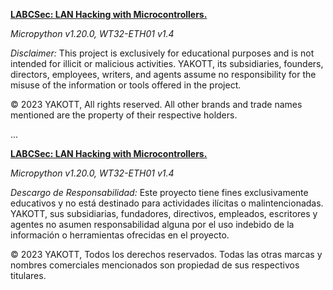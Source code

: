 [**LABCSec: LAN Hacking with Microcontrollers.**]()

*Micropython v1.20.0, WT32-ETH01 v1.4*

*Disclaimer:* This project is exclusively for educational purposes and is not intended for illicit or malicious activities. YAKOTT, its subsidiaries, founders, directors, employees, writers, and agents assume no responsibility for the misuse of the information or tools offered in the project.

© 2023 YAKOTT, All rights reserved. All other brands and trade names mentioned are the property of their respective holders.

...

[**LABCSec: LAN Hacking with Microcontrollers.**]()

*Micropython v1.20.0, WT32-ETH01 v1.4*

*Descargo de Responsabilidad:* Este proyecto tiene fines exclusivamente educativos y no está destinado para actividades ilícitas o malintencionadas. YAKOTT, sus subsidiarias, fundadores, directivos, empleados, escritores y agentes no asumen responsabilidad alguna por el uso indebido de la información o herramientas ofrecidas en el proyecto.

© 2023 YAKOTT, Todos los derechos reservados. Todas las otras marcas y nombres comerciales mencionados son propiedad de sus respectivos titulares.
